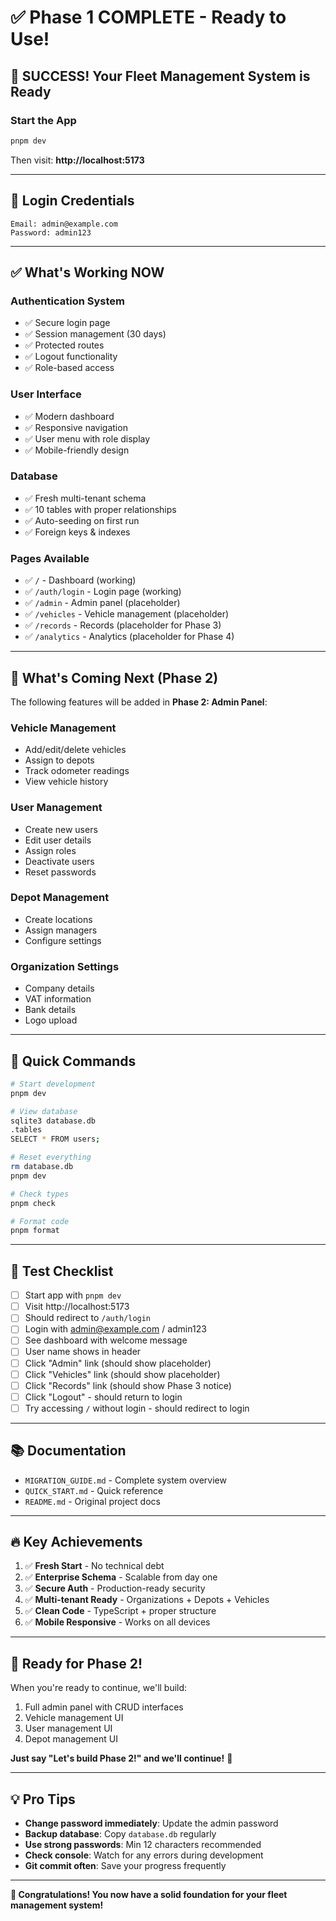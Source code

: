 # ✅ Phase 1 COMPLETE - Ready to Use!

## 🎉 SUCCESS! Your Fleet Management System is Ready

### **Start the App**
```bash
pnpm dev
```

Then visit: **http://localhost:5173**

---

## 🔐 Login Credentials

```
Email: admin@example.com
Password: admin123
```

---

## ✅ What's Working NOW

### **Authentication System**
- ✅ Secure login page
- ✅ Session management (30 days)
- ✅ Protected routes
- ✅ Logout functionality
- ✅ Role-based access

### **User Interface**
- ✅ Modern dashboard
- ✅ Responsive navigation
- ✅ User menu with role display
- ✅ Mobile-friendly design

### **Database**
- ✅ Fresh multi-tenant schema
- ✅ 10 tables with proper relationships
- ✅ Auto-seeding on first run
- ✅ Foreign keys & indexes

### **Pages Available**
- ✅ `/` - Dashboard (working)
- ✅ `/auth/login` - Login page (working)
- ✅ `/admin` - Admin panel (placeholder)
- ✅ `/vehicles` - Vehicle management (placeholder)
- ✅ `/records` - Records (placeholder for Phase 3)
- ✅ `/analytics` - Analytics (placeholder for Phase 4)

---

## 🚧 What's Coming Next (Phase 2)

The following features will be added in **Phase 2: Admin Panel**:

### **Vehicle Management**
- Add/edit/delete vehicles
- Assign to depots
- Track odometer readings
- View vehicle history

### **User Management**
- Create new users
- Edit user details
- Assign roles
- Deactivate users
- Reset passwords

### **Depot Management**
- Create locations
- Assign managers
- Configure settings

### **Organization Settings**
- Company details
- VAT information
- Bank details
- Logo upload

---

## 📝 Quick Commands

```bash
# Start development
pnpm dev

# View database
sqlite3 database.db
.tables
SELECT * FROM users;

# Reset everything
rm database.db
pnpm dev

# Check types
pnpm check

# Format code
pnpm format
```

---

## 🎯 Test Checklist

- [ ] Start app with `pnpm dev`
- [ ] Visit http://localhost:5173
- [ ] Should redirect to `/auth/login`
- [ ] Login with admin@example.com / admin123
- [ ] See dashboard with welcome message
- [ ] User name shows in header
- [ ] Click "Admin" link (should show placeholder)
- [ ] Click "Vehicles" link (should show placeholder)
- [ ] Click "Records" link (should show Phase 3 notice)
- [ ] Click "Logout" - should return to login
- [ ] Try accessing `/` without login - should redirect to login

---

## 📚 Documentation

- `MIGRATION_GUIDE.md` - Complete system overview
- `QUICK_START.md` - Quick reference
- `README.md` - Original project docs

---

## 🔥 Key Achievements

1. ✅ **Fresh Start** - No technical debt
2. ✅ **Enterprise Schema** - Scalable from day one
3. ✅ **Secure Auth** - Production-ready security
4. ✅ **Multi-tenant Ready** - Organizations + Depots + Vehicles
5. ✅ **Clean Code** - TypeScript + proper structure
6. ✅ **Mobile Responsive** - Works on all devices

---

## 🚀 Ready for Phase 2!

When you're ready to continue, we'll build:
1. Full admin panel with CRUD interfaces
2. Vehicle management UI
3. User management UI
4. Depot management UI

**Just say "Let's build Phase 2!" and we'll continue!** 🎊

---

## 💡 Pro Tips

- **Change password immediately**: Update the admin password
- **Backup database**: Copy `database.db` regularly
- **Use strong passwords**: Min 12 characters recommended
- **Check console**: Watch for any errors during development
- **Git commit often**: Save your progress frequently

---

**🎉 Congratulations! You now have a solid foundation for your fleet management system!**
